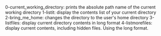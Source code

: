 0-current_working_directory: prints the absolute path name of the current working directory
1-listit: display the contents list of your current directory
2-bring_me_home: changes the directory to the user's home directory
3-listfiles: display current directory contents in long format
4-listmorefiles: display current contents, including hidden files. Using the long format.
